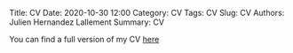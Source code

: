 Title: CV
Date: 2020-10-30 12:00
Category: CV
Tags: CV
Slug: CV
Authors: Julien Hernandez Lallement
Summary: CV

You can find a full version of my CV [here](https://drive.google.com/file/d/1A-lgPPhY8PBgTsi1nSfBLU94IhmfWekx/view?usp=sharing)